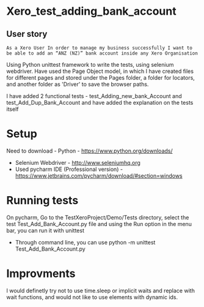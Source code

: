 # Xero_test_adding_bank_account
## User story 
`As a Xero User
In order to manage my business successfully
I want to be able to add an “ANZ (NZ)” bank account inside any Xero Organisation`

Using Python unittest framework to write the tests, using selenium webdriver. Have used the Page Object model, in which I have created files for different pages and stored under the Pages folder, a folder for locators, and another folder as 'Driver' to save the browser paths.

I have added 2 functional tests - test_Adding_new_bank_Account and test_Add_Dup_Bank_Account and have added the explanation on the tests itself

# Setup 
Need to download -  Python - https://www.python.org/downloads/
- Selenium Webdriver - http://www.seleniumhq.org
- Used pycharm IDE (Professional version) - https://www.jetbrains.com/pycharm/download/#section=windows

# Running tests
On pycharm, Go to the TestXeroProject/Demo/Tests directory, select the test Test_Add_Bank_Account.py file and using the Run option in the menu bar, you can run it with unittest
- Through command line, you can use python -m unittest Test_Add_Bank_Account.py




# Improvments
I would definetly try not to use time.sleep or implicit waits and replace with wait functions, and would not like to use elements with dynamic ids.


